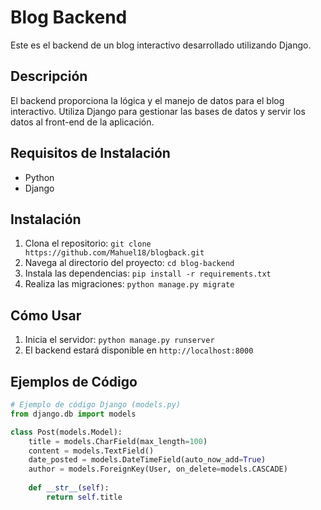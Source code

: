# Blog Backend

Este es el backend de un blog interactivo desarrollado utilizando Django.

## Descripción

El backend proporciona la lógica y el manejo de datos para el blog interactivo. Utiliza Django para gestionar las bases de datos y servir los datos al front-end de la aplicación.

## Requisitos de Instalación

- Python
- Django

## Instalación

1. Clona el repositorio: `git clone https://github.com/Mahuel18/blogback.git`
2. Navega al directorio del proyecto: `cd blog-backend`
3. Instala las dependencias: `pip install -r requirements.txt`
4. Realiza las migraciones: `python manage.py migrate`

## Cómo Usar

1. Inicia el servidor: `python manage.py runserver`
2. El backend estará disponible en `http://localhost:8000`

## Ejemplos de Código

```python
# Ejemplo de código Django (models.py)
from django.db import models

class Post(models.Model):
    title = models.CharField(max_length=100)
    content = models.TextField()
    date_posted = models.DateTimeField(auto_now_add=True)
    author = models.ForeignKey(User, on_delete=models.CASCADE)
    
    def __str__(self):
        return self.title
